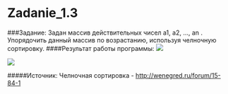Zadanie_1.3
===========
###Задание:
Задан массив действительных чисел a1, a2, ..., an . Упорядочить данный массив по возрастанию, используя челночную сортировку.
####Результат работы программы:
<a target="_blank" href="http://fastpic.ru"><img src="http://i64.fastpic.ru/big/2014/0704/0f/de53c89748dd6201dac4ce55d35d490f.jpg" border="0"></a>

<a target="_blank" href="http://fastpic.ru"><img src="http://i62.fastpic.ru/big/2014/0704/77/56b12e9996efe588bd51c3b261dda077.jpg" border="0"></a>

#####Источник:
Челночная сортировка - http://wenegred.ru/forum/15-84-1
